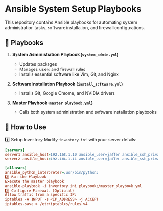 # Ansible System Setup Playbooks

This repository contains Ansible playbooks for automating system administration tasks, software installation, and firewall configurations.

## 📜 Playbooks

1. **System Administration Playbook (`system_admin.yml`)**
   - Updates packages
   - Manages users and firewall rules
   - Installs essential software like Vim, Git, and Nginx

2. **Software Installation Playbook (`install_software.yml`)**
   - Installs Git, Google Chrome, and NVIDIA drivers

3. **Master Playbook (`master_playbook.yml`)**
   - Calls both system administration and software installation playbooks

## 📌 How to Use

1️⃣ Setup Inventory
Modify `inventory.ini` with your server details:
```ini
[servers]
server1 ansible_host=192.168.1.10 ansible_user=jaffer ansible_ssh_private_key_file=~/.ssh/id_rsa
server2 ansible_host=192.168.1.11 ansible_user=jaffer ansible_ssh_private_key_file=~/.ssh/id_rsa

[all:vars]
ansible_python_interpreter=/usr/bin/python3
2️⃣ Run the Playbook
Execute the master playbook:
ansible-playbook -i inventory.ini playbooks/master_playbook.yml
3️⃣ Configure Firewall (Optional)
Allow traffic from a specific IP:
iptables -A INPUT -s <IP_ADDRESS> -j ACCEPT
iptables-save > /etc/iptables/rules.v4
